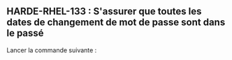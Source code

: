 ## HARDE-RHEL-133 : S'assurer que toutes les dates de changement de mot de passe sont dans le passé

Lancer la commande suivante :

